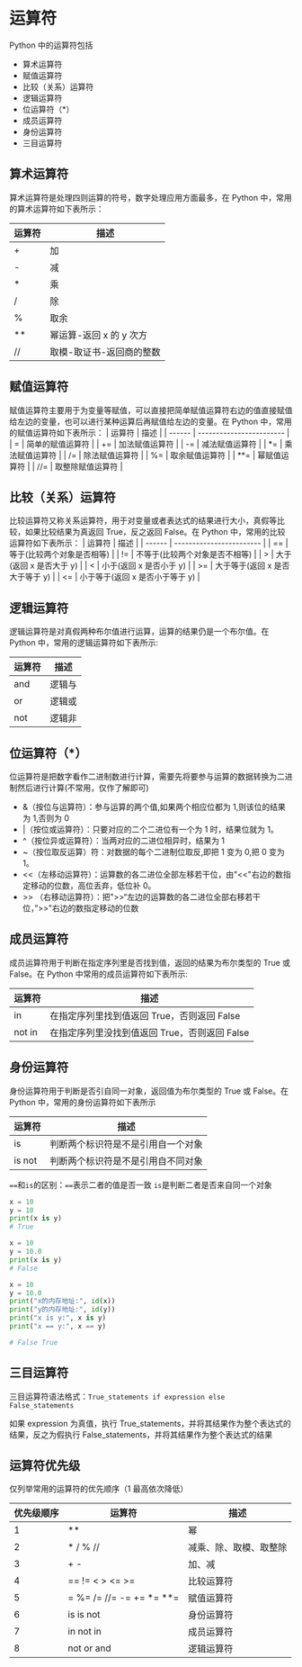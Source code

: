 # 运算符

Python 中的运算符包括

- 算术运算符
- 赋值运算符
- 比较（关系）运算符
- 逻辑运算符
- 位运算符（\*）
- 成员运算符
- 身份运算符
- 三目运算符

## 算术运算符

算术运算符是处理四则运算的符号，数字处理应用方面最多，在 Python 中，常用的算术运算符如下表所示：

| 运算符 | 描述                     |
| ------ | ------------------------ |
| +      | 加                       |
| -      | 减                       |
| \*     | 乘                       |
| /      | 除                       |
| %      | 取余                     |
| \*\*   | 幂运算-返回 x 的 y 次方  |
| //     | 取模-取证书-返回商的整数 |

## 赋值运算符

赋值运算符主要用于为变量等赋值，可以直接把简单赋值运算符右边的值直接赋值给左边的变量，也可以进行某种运算后再赋值给左边的变量。在 Python 中，常用的赋值运算符如下表所示：
| 运算符 | 描述 |
| ------ | ------------------------ |
| = | 简单的赋值运算符 |
| += | 加法赋值运算符 |
| -= | 减法赋值运算符 |
| \*= | 乘法赋值运算符 |
| /= | 除法赋值运算符 |
| %= | 取余赋值运算符 |
| \*\*= | 幂赋值运算符 |
| //= | 取整除赋值运算符 |

## 比较（关系）运算符

比较运算符又称关系运算符，用于对变量或者表达式的结果进行大小，真假等比较，如果比较结果为真返回 True，反之返回 False。在 Python 中，常用的比较运算符如下表所示：
| 运算符 | 描述 |
| ------ | ------------------------ |
| == | 等于(比较两个对象是否相等) |
| != | 不等于(比较两个对象是否不相等) |
| > | 大于(返回 x 是否大于 y) |
| < | 小于(返回 x 是否小于 y) |
| >= | 大于等于(返回 x 是否大于等于 y) |
| <= | 小于等于(返回 x 是否小于等于 y) |

## 逻辑运算符

逻辑运算符是对真假两种布尔值进行运算，运算的结果仍是一个布尔值。在 Python 中，常用的逻辑运算符如下表所示:

| 运算符 | 描述   |
| ------ | ------ |
| and    | 逻辑与 |
| or     | 逻辑或 |
| not    | 逻辑非 |

## 位运算符（\*）

位运算符是把数字看作二进制数进行计算，需要先将要参与运算的数据转换为二进制然后进行计算(不常用，仅作了解即可)

- &（按位与运算符）：参与运算的两个值,如果两个相应位都为 1,则该位的结果为 1,否则为 0
- |（按位或运算符）：只要对应的二个二进位有一个为 1 时，结果位就为 1。
- ^（按位异或运算符）：当两对应的二进位相异时，结果为 1
- ~（按位取反运算）符：对数据的每个二进制位取反,即把 1 变为 0,把 0 变为 1。
- <<（左移动运算符）：运算数的各二进位全部左移若干位，由"<<"右边的数指定移动的位数，高位丢弃，低位补 0。
- \>> （右移动运算符）：把">>“左边的运算数的各二进位全部右移若干位，”>>"右边的数指定移动的位数

## 成员运算符

成员运算符用于判断在指定序列里是否找到值，返回的结果为布尔类型的 True 或 False。在 Python 中常用的成员运算符如下表所示:

| 运算符 | 描述                                          |
| ------ | --------------------------------------------- |
| in     | 在指定序列里找到值返回 True，否则返回 False   |
| not in | 在指定序列里没找到值返回 True，否则返回 False |

## 身份运算符

身份运算符用于判断是否引自同一对象，返回值为布尔类型的 True 或 False。在 Python 中，常用的身份运算符如下表所示

| 运算符 | 描述                               |
| ------ | ---------------------------------- |
| is     | 判断两个标识符是不是引用自一个对象 |
| is not | 判断两个标识符是不是引用自不同对象 |

`==`和`is`的区别：`==`表示二者的值是否一致 `is`是判断二者是否来自同一个对象

```python
x = 10
y = 10
print(x is y)
# True
```

```python
x = 10
y = 10.0
print(x is y)
# False
```

```python
x = 10
y = 10.0
print("x的内存地址:", id(x))
print("y的内存地址:", id(y))
print("x is y:", x is y)
print("x == y:", x == y)

# False True
```

## 三目运算符

三目运算符语法格式：`True_statements if expression else False_statements`

如果 expression 为真值，执行 True_statements，并将其结果作为整个表达式的结果，反之为假执行 False_statements，并将其结果作为整个表达式的结果

## 运算符优先级

仅列举常用的运算符的优先顺序（1 最高依次降低）

| 优先级顺序 | 运算符                      | 描述                   |
| ---------- | --------------------------- | ---------------------- |
| 1          | \*\*                        | 幂                     |
| 2          | \* / % //                   | 减乘、除、取模、取整除 |
| 3          | + -                         | 加、减                 |
| 4          | == != < > <= >=             | 比较运算符             |
| 5          | = %= /= //= -= += \*= \*\*= | 赋值运算符             |
| 6          | is is not                   | 身份运算符             |
| 7          | in not in                   | 成员运算符             |
| 8          | not or and                  | 逻辑运算符             |

